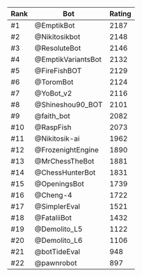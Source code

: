 Rank|Bot|Rating
---|---|---
#1|@EmptikBot|2187
#2|@Nikitosikbot|2148
#3|@ResoluteBot|2146
#4|@EmptikVariantsBot|2132
#5|@FireFishBOT|2129
#6|@ToromBot|2124
#7|@YoBot_v2|2116
#8|@Shineshou90_BOT|2101
#9|@faith_bot|2082
#10|@RaspFish|2073
#11|@Nikitosik-ai|1962
#12|@FrozenightEngine|1890
#13|@MrChessTheBot|1881
#14|@ChessHunterBot|1831
#15|@OpeningsBot|1739
#16|@Cheng-4|1722
#17|@SimplerEval|1521
#18|@FataliiBot|1432
#19|@Demolito_L5|1122
#20|@Demolito_L6|1106
#21|@botTideEval|948
#22|@pawnrobot|897
